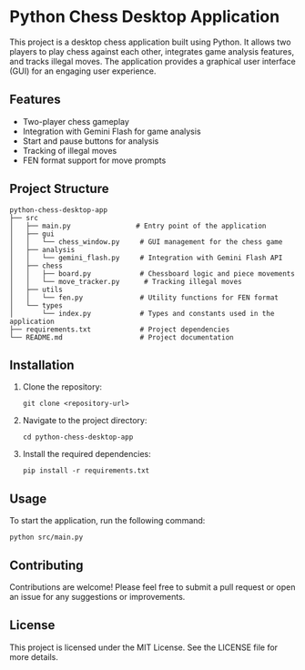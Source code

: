 # Python Chess Desktop Application

This project is a desktop chess application built using Python. It allows two players to play chess against each other, integrates game analysis features, and tracks illegal moves. The application provides a graphical user interface (GUI) for an engaging user experience.

## Features

- Two-player chess gameplay
- Integration with Gemini Flash for game analysis
- Start and pause buttons for analysis
- Tracking of illegal moves
- FEN format support for move prompts

## Project Structure

```
python-chess-desktop-app
├── src
│   ├── main.py                # Entry point of the application
│   ├── gui
│   │   └── chess_window.py     # GUI management for the chess game
│   ├── analysis
│   │   └── gemini_flash.py     # Integration with Gemini Flash API
│   ├── chess
│   │   ├── board.py            # Chessboard logic and piece movements
│   │   └── move_tracker.py      # Tracking illegal moves
│   ├── utils
│   │   └── fen.py              # Utility functions for FEN format
│   └── types
│       └── index.py            # Types and constants used in the application
├── requirements.txt            # Project dependencies
└── README.md                   # Project documentation
```

## Installation

1. Clone the repository:
   ```
   git clone <repository-url>
   ```
2. Navigate to the project directory:
   ```
   cd python-chess-desktop-app
   ```
3. Install the required dependencies:
   ```
   pip install -r requirements.txt
   ```

## Usage

To start the application, run the following command:
```
python src/main.py
```

## Contributing

Contributions are welcome! Please feel free to submit a pull request or open an issue for any suggestions or improvements.

## License

This project is licensed under the MIT License. See the LICENSE file for more details.